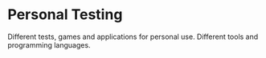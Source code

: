# Personal Testing
Different tests, games and applications for personal use.
Different tools and programming languages.
